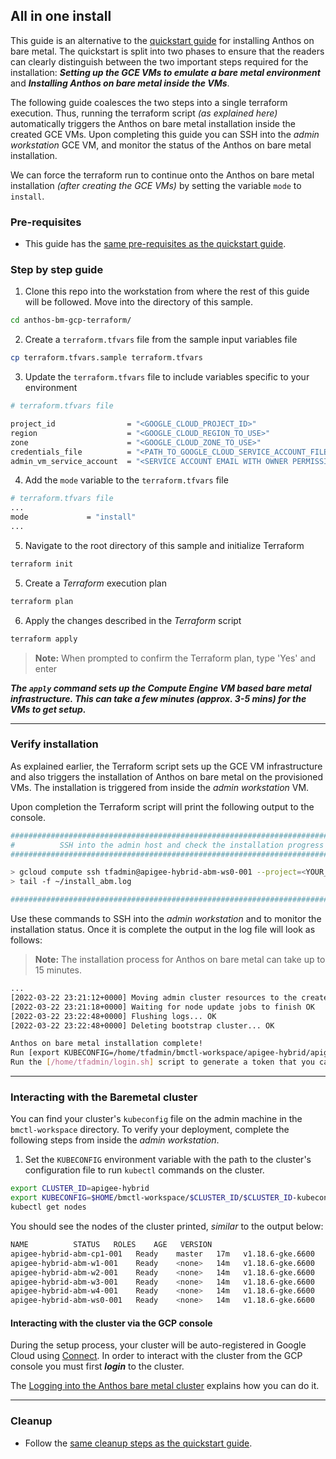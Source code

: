 ## All in one install

This guide is an alternative to the [quickstart guide](quickstart.md) for installing Anthos
on bare metal. The quickstart is split into two phases to ensure that the readers can clearly
distinguish between the two important steps required for the installation: ***Setting up
the GCE VMs to emulate a bare metal environment*** and ***Installing Anthos on bare metal
inside the VMs***.

The following guide coalesces the two steps into a single terraform execution. Thus, running
the terraform script _(as explained here)_ automatically triggers the Anthos on bare metal
installation inside the created GCE VMs. Upon completing this guide you can SSH into the
_admin workstation_ GCE VM, and monitor the status of the Anthos on bare metal installation.

We can force the terraform run to continue onto the Anthos on bare metal installation
_(after creating the GCE VMs)_ by setting the variable `mode` to `install`.

### Pre-requisites
- This guide has the [same pre-requisites as the quickstart guide](/apigee-anthos-bm-samples/README.md#pre-requisites).

### Step by step guide

1. Clone this repo into the workstation from where the rest of this guide will be followed.
   Move into the directory of this sample.
```sh
cd anthos-bm-gcp-terraform/
```

2. Create a `terraform.tfvars` file from the sample input variables file
```sh
cp terraform.tfvars.sample terraform.tfvars
```

3. Update the `terraform.tfvars` file to include variables specific to your environment
```sh
# terraform.tfvars file

project_id                = "<GOOGLE_CLOUD_PROJECT_ID>"
region                    = "<GOOGLE_CLOUD_REGION_TO_USE>"
zone                      = "<GOOGLE_CLOUD_ZONE_TO_USE>"
credentials_file          = "<PATH_TO_GOOGLE_CLOUD_SERVICE_ACCOUNT_FILE>"
admin_vm_service_account  = "<SERVICE ACCOUNT EMAIL WITH OWNER PERMISSION>"

```

4. Add the `mode` variable to the `terraform.tfvars` file
```sh
# terraform.tfvars file
...
mode             = "install"
...
```

5. Navigate to the root directory of this sample and initialize Terraform
```sh
terraform init
```

5. Create a _Terraform_ execution plan
```sh
terraform plan
```

6. Apply the changes described in the _Terraform_ script
```sh
terraform apply
```
> **Note:** When prompted to confirm the Terraform plan, type 'Yes' and enter

***The `apply` command sets up the Compute Engine VM based bare metal infrastructure. This can take a few minutes (approx. 3-5 mins) for the VMs to get setup.***

---
### Verify installation

As explained earlier, the Terraform script sets up the GCE VM infrastructure and also
triggers the installation of Anthos on bare metal on the provisioned VMs. The installation
is triggered from inside the _admin workstation_ VM.

Upon completion the Terraform script will print the following output to the console.
```sh
################################################################################
#          SSH into the admin host and check the installation progress         #
################################################################################

> gcloud compute ssh tfadmin@apigee-hybrid-abm-ws0-001 --project=<YOUR_PROJECT> --zone=<YOUR_ZONE>
> tail -f ~/install_abm.log

################################################################################
```

Use these commands to SSH into the _admin workstation_ and to monitor the installation status.
Once it is complete the output in the log file will look as follows:

> **Note:** The installation process for Anthos on bare metal can take up to 15
> minutes.

```sh
...
[2022-03-22 23:21:12+0000] Moving admin cluster resources to the created admin cluster
[2022-03-22 23:21:18+0000] Waiting for node update jobs to finish OK
[2022-03-22 23:22:48+0000] Flushing logs... OK
[2022-03-22 23:22:48+0000] Deleting bootstrap cluster... OK

Anthos on bare metal installation complete!
Run [export KUBECONFIG=/home/tfadmin/bmctl-workspace/apigee-hybrid/apigee-hybrid-kubeconfig] to set the kubeconfig
Run the [/home/tfadmin/login.sh] script to generate a token that you can use to login to the cluster from the Google Cloud Console
```
---
### Interacting with the Baremetal cluster

You can find your cluster's `kubeconfig` file on the admin machine in the `bmctl-workspace` directory. To verify your deployment, complete the following steps from inside the _admin workstation_.

1. Set the `KUBECONFIG` environment variable with the path to the cluster's configuration file to run `kubectl` commands on the cluster.
```sh
export CLUSTER_ID=apigee-hybrid
export KUBECONFIG=$HOME/bmctl-workspace/$CLUSTER_ID/$CLUSTER_ID-kubeconfig
kubectl get nodes
```

You should see the nodes of the cluster printed, _similar_ to the output below:
```sh
NAME          STATUS   ROLES    AGE   VERSION
apigee-hybrid-abm-cp1-001   Ready    master   17m   v1.18.6-gke.6600
apigee-hybrid-abm-w1-001    Ready    <none>   14m   v1.18.6-gke.6600
apigee-hybrid-abm-w2-001    Ready    <none>   14m   v1.18.6-gke.6600
apigee-hybrid-abm-w3-001    Ready    <none>   14m   v1.18.6-gke.6600
apigee-hybrid-abm-w4-001    Ready    <none>   14m   v1.18.6-gke.6600
apigee-hybrid-abm-ws0-001   Ready    <none>   14m   v1.18.6-gke.6600
```

#### Interacting with the cluster via the GCP console

During the setup process, your cluster will be auto-registered in Google Cloud using [Connect](https://cloud.google.com/anthos/multicluster-management/connect/overview). In order to interact with the cluster from the GCP console you must first ***login*** to the cluster.

The [Logging into the Anthos bare metal cluster](login.md) explains how you can do it.

---
### Cleanup

- Follow the [same cleanup steps as the quickstart guide](quickstart.md#cleanup).
